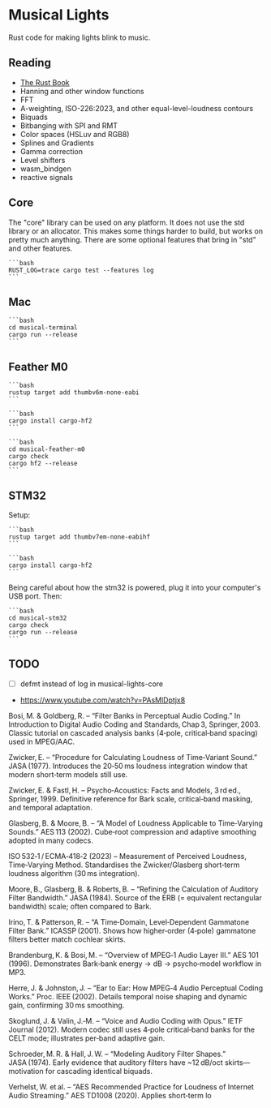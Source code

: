 # Musical Lights

Rust code for making lights blink to music.

## Reading

- [The Rust Book](https://doc.rust-lang.org/book/)
- Hanning and other window functions
- FFT
- A-weighting, ISO-226:2023, and other equal-level-loudness contours
- Biquads
- Bitbanging with SPI and RMT
- Color spaces (HSLuv and RGB8)
- Splines and Gradients
- Gamma correction
- Level shifters
- wasm_bindgen
- reactive signals

## Core

The "core" library can be used on any platform. It does not use the std library or an allocator. This makes some things harder to build, but works on pretty much anything. There are some optional features that bring in "std" and other features.

    ```bash
    RUST_LOG=trace cargo test --features log
    ```

## Mac

    ```bash
    cd musical-terminal
    cargo run --release
    ```

## Feather M0

    ```bash
    rustup target add thumbv6m-none-eabi
    ```

    ```bash
    cargo install cargo-hf2
    ```

    ```bash
    cd musical-feather-m0
    cargo check
    cargo hf2 --release
    ```

## STM32

Setup:

    ```bash
    rustup target add thumbv7em-none-eabihf
    ```

    ```bash
    cargo install cargo-hf2
    ```

Being careful about how the stm32 is powered, plug it into your computer's USB port. Then:

    ```bash
    cd musical-stm32
    cargo check
    cargo run --release
    ```

## TODO

- [ ] defmt instead of log in musical-lights-core

- <https://www.youtube.com/watch?v=PAsMlDptjx8>

Bosi, M. & Goldberg, R. – “Filter Banks in Perceptual Audio Coding.”
In Introduction to Digital Audio Coding and Standards, Chap 3, Springer, 2003.
Classic tutorial on cascaded analysis banks (4‑pole, critical‑band spacing) used in MPEG/AAC.

Zwicker, E. – “Procedure for Calculating Loudness of Time‑Variant Sound.” JASA (1977).
Introduces the 20‑50 ms loudness integration window that modern short‑term models still use.

Zwicker, E. & Fastl, H. – Psycho‑Acoustics: Facts and Models, 3 rd ed., Springer, 1999.
Definitive reference for Bark scale, critical‑band masking, and temporal adaptation.

Glasberg, B. & Moore, B. – “A Model of Loudness Applicable to Time‑Varying Sounds.” AES 113 (2002).
Cube‑root compression and adaptive smoothing adopted in many codecs.

ISO 532‑1 / ECMA‑418‑2 (2023) – Measurement of Perceived Loudness, Time‑Varying Method.
Standardises the Zwicker/Glasberg short‑term loudness algorithm (30 ms integration).

Moore, B., Glasberg, B. & Roberts, B. – “Refining the Calculation of Auditory Filter Bandwidth.” JASA (1984).
Source of the ERB (= equivalent rectangular bandwidth) scale; often compared to Bark.

Irino, T. & Patterson, R. – “A Time‑Domain, Level‑Dependent Gammatone Filter Bank.” ICASSP (2001).
Shows how higher‑order (4‑pole) gammatone filters better match cochlear skirts.

Brandenburg, K. & Bosi, M. – “Overview of MPEG‑1 Audio Layer III.” AES 101 (1996).
Demonstrates Bark‑bank energy → dB → psycho‑model workflow in MP3.

Herre, J. & Johnston, J. – “Ear to Ear: How MPEG‑4 Audio Perceptual Coding Works.” Proc. IEEE (2002).
Details temporal noise shaping and dynamic gain, confirming 30 ms smoothing.

Skoglund, J. & Valin, J.‑M. – “Voice and Audio Coding with Opus.” IETF Journal (2012).
Modern codec still uses 4‑pole critical‑band banks for the CELT mode; illustrates per‑band adaptive gain.

Schroeder, M. R. & Hall, J. W. – “Modeling Auditory Filter Shapes.” JASA (1974).
Early evidence that auditory filters have ~12 dB/oct skirts—motivation for cascading identical biquads.

Verhelst, W. et al. – “AES Recommended Practice for Loudness of Internet Audio Streaming.” AES TD1008 (2020).
Applies short‑term lo
